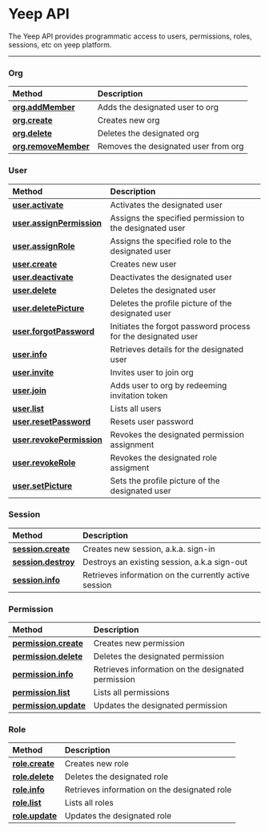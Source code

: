 # Yeep API

The Yeep API provides programmatic access to users, permissions, roles, sessions, etc on yeep platform.

---

### Org

| Method                                              | Description                          |
| :-------------------------------------------------- | :----------------------------------- |
| **[org.addMember](methods/org.addMember.md)**       | Adds the designated user to org      |
| **[org.create](methods/org.create.md)**             | Creates new org                      |
| **[org.delete](methods/org.delete.md)**             | Deletes the designated org           |
| **[org.removeMember](methods/org.removeMember.md)** | Removes the designated user from org |

### User

| Method                                                        | Description                                                   |
| :------------------------------------------------------------ | :------------------------------------------------------------ |
| **[user.activate](methods/user.activate.md)**                 | Activates the designated user                                 |
| **[user.assignPermission](methods/user.assignPermission.md)** | Assigns the specified permission to the designated user       |
| **[user.assignRole](methods/user.assignRole.md)**             | Assigns the specified role to the designated user             |
| **[user.create](methods/user.create.md)**                     | Creates new user                                              |
| **[user.deactivate](methods/user.deactivate.md)**             | Deactivates the designated user                               |
| **[user.delete](methods/user.delete.md)**                     | Deletes the designated user                                   |
| **[user.deletePicture](methods/user.deletePicture.md)**       | Deletes the profile picture of the designated user            |
| **[user.forgotPassword](methods/user.forgotPassword.md)**     | Initiates the forgot password process for the designated user |
| **[user.info](methods/user.info.md)**                         | Retrieves details for the designated user                     |
| **[user.invite](methods/user.invite.md)**                     | Invites user to join org                                      |
| **[user.join](methods/user.join.md)**                         | Adds user to org by redeeming invitation token                |
| **[user.list](methods/user.list.md)**                         | Lists all users                                               |
| **[user.resetPassword](methods/user.resetPassword.md)**       | Resets user password                                          |
| **[user.revokePermission](methods/user.revokePermission.md)** | Revokes the designated permission assignment                  |
| **[user.revokeRole](methods/user.revokeRole.md)**             | Revokes the designated role assigment                         |
| **[user.setPicture](methods/user.setPicture.md)**             | Sets the profile picture of the designated user               |

### Session

| Method                                            | Description                                           |
| :------------------------------------------------ | :---------------------------------------------------- |
| **[session.create](methods/session.create.md)**   | Creates new session, a.k.a. sign-in                   |
| **[session.destroy](methods/session.destroy.md)** | Destroys an existing session, a.k.a sign-out          |
| **[session.info](methods/session.info.md)**       | Retrieves information on the currently active session |

### Permission

| Method                                                | Description                                        |
| :---------------------------------------------------- | :------------------------------------------------- |
| **[permission.create](methods/permission.create.md)** | Creates new permission                             |
| **[permission.delete](methods/permission.delete.md)** | Deletes the designated permission                  |
| **[permission.info](methods/permission.info.md)**     | Retrieves information on the designated permission |
| **[permission.list](methods/permission.list.md)**     | Lists all permissions                              |
| **[permission.update](methods/permission.update.md)** | Updates the designated permission                  |

### Role

| Method                                    | Description                                  |
| :---------------------------------------- | :------------------------------------------- |
| **[role.create](methods/role.create.md)** | Creates new role                             |
| **[role.delete](methods/role.delete.md)** | Deletes the designated role                  |
| **[role.info](methods/role.info.md)**     | Retrieves information on the designated role |
| **[role.list](methods/role.list.md)**     | Lists all roles                              |
| **[role.update](methods/role.update.md)** | Updates the designated role                  |
